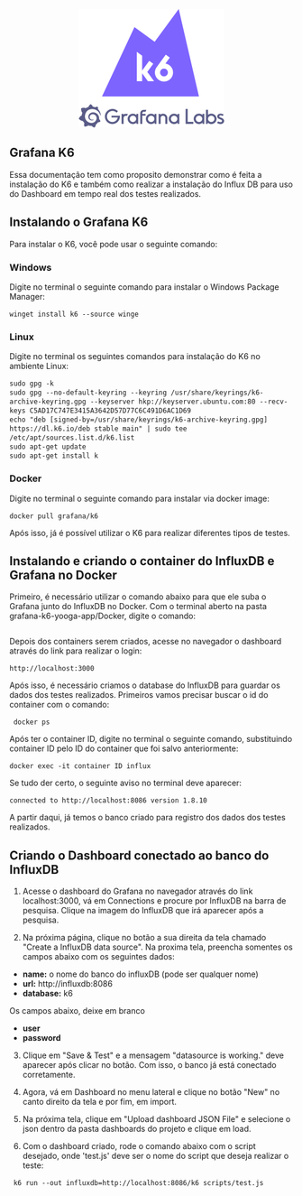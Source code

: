 <p align="center"><img src="assets/k6-logo-with-grafana.svg" alt="k6" width="258" height="210" /></a></p>

## Grafana K6

Essa documentação tem como proposito demonstrar como é feita a instalação do K6 e também como realizar a instalação do Influx DB para uso do Dashboard em tempo real dos testes realizados.

## Instalando o Grafana K6 

Para instalar o K6, você pode usar o seguinte comando:

### Windows

Digite no terminal o seguinte comando para instalar o Windows Package Manager:

```
winget install k6 --source winge
```

### Linux 

Digite no terminal os seguintes comandos para instalação do K6 no ambiente Linux:

```
sudo gpg -k
sudo gpg --no-default-keyring --keyring /usr/share/keyrings/k6-archive-keyring.gpg --keyserver hkp://keyserver.ubuntu.com:80 --recv-keys C5AD17C747E3415A3642D57D77C6C491D6AC1D69
echo "deb [signed-by=/usr/share/keyrings/k6-archive-keyring.gpg] https://dl.k6.io/deb stable main" | sudo tee /etc/apt/sources.list.d/k6.list
sudo apt-get update
sudo apt-get install k
```

### Docker

Digite no terminal o seguinte comando para instalar via docker image:

```
docker pull grafana/k6
```

Após isso, já é possível utilizar o K6 para realizar diferentes tipos de testes.


## Instalando e criando o container do InfluxDB e Grafana no Docker

Primeiro, é necessário utilizar o comando abaixo para que ele suba o Grafana junto do InfluxDB no Docker. Com o terminal aberto na pasta grafana-k6-yooga-app/Docker, digite o comando:

```docker-compose up
```

Depois dos containers serem criados, acesse no navegador o dashboard através do link para realizar o login:

```
http://localhost:3000
```

Após isso, é necessário criamos o database do InfluxDB para guardar os dados dos testes realizados. Primeiros vamos precisar buscar o id do container com o comando: 

```
 docker ps
```

Após ter o container ID, digite no terminal o seguinte comando, substituindo container ID pelo ID do container que foi salvo anteriormente:

```
docker exec -it container ID influx
```

Se tudo der certo, o seguinte aviso no terminal deve aparecer:

```
connected to http://localhost:8086 version 1.8.10
```

A partir daqui, já temos o banco criado para registro dos dados dos testes realizados.


## Criando o Dashboard conectado ao banco do InfluxDB

1. Acesse o dashboard do Grafana no navegador através do link localhost:3000, vá em Connections e procure por InfluxDB na barra de pesquisa. Clique na imagem do InfluxDB que irá aparecer após a pesquisa.

2. Na próxima página, clique no botão a sua direita da tela chamado "Create a InfluxDB data source". Na proxima tela, preencha somentes os campos abaixo com os seguintes dados:

- <b>name:</b> o nome do banco do influxDB (pode ser qualquer nome)
- <b>url:</b> http://influxdb:8086
- <b>database:</b> k6

Os campos abaixo, deixe em branco
- <b>user</b> 
- <b>password</b> 

3. Clique em "Save & Test" e a mensagem "datasource is working." deve aparecer após clicar no botão. Com isso, o banco já está conectado corretamente. 

4. Agora, vá em Dashboard no menu lateral e clique no botão "New" no canto direito da tela e por fim, em import.

5. Na próxima tela, clique em "Upload dashboard JSON File" e selecione o json dentro da pasta dashboards do projeto e clique em load.

6. Com o dashboard criado, rode o comando abaixo com o script desejado, onde 'test.js' deve ser o nome do script que deseja realizar o teste:

```
 k6 run --out influxdb=http://localhost:8086/k6 scripts/test.js
```






